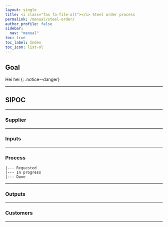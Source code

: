```yaml
---
layout: single
title: <i class="fas fa-file-alt"></i> Steel order process
permalink: /manual/steel-order/
author_profile: false
sidebar:
  nav: "manual"
toc: true
toc_label: Index
toc_icon: list-ol
---
```

## Goal
Hei hei
{: .notice--danger}

---
## SIPOC

---
### Supplier

---
### Inputs

---
### Process
```
|--- Requested
|--- In progress
|--- Done
```
---
### Outputs

---
### Customers

---
